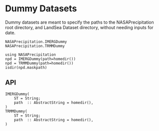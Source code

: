 # Dummy Datasets

Dummy datasets are meant to specify the paths to the NASAPrecipitation root directory, and LandSea Dataset directory, without needing inputs for date.

```@docs
NASAPrecipitation.IMERGDummy
NASAPrecipitation.TRMMDummy
```

```@repl
using NASAPrecipitation
npd = IMERGDummy(path=homedir())
npd = TRMMDummy(path=homedir())
isdir(npd.maskpath)
```

## API

```@docs
IMERGDummy(
    ST = String;
    path  :: AbstractString = homedir(),
)
TRMMDummy(
    ST = String;
    path  :: AbstractString = homedir(),
)
```
